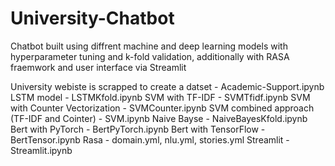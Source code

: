 # University-Chatbot
Chatbot built using diffrent machine and deep learning models with hyperparameter tuning and k-fold validation, additionally with RASA fraemwork and user interface via Streamlit

University webiste is scrapped to create a datset - Academic-Support.ipynb
LSTM model - LSTMKfold.ipynb
SVM with TF-IDF - SVMTfidf.ipynb
SVM with Counter Vectorization - SVMCounter.ipynb
SVM combined approach (TF-IDF and Cointer) - SVM.ipynb
Naive Bayse - NaiveBayesKfold.ipynb
Bert with PyTorch - BertPyTorch.ipynb
Bert with TensorFlow - BertTensor.ipynb
Rasa - domain.yml, nlu.yml, stories.yml
Streamlit - Streamlit.ipynb
